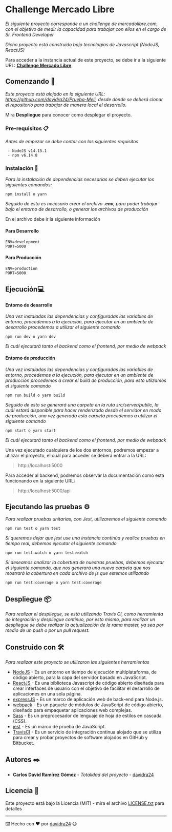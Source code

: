 # Challenge Mercado Libre

_El siguiente proyecto corresponde a un challenge de mercadolibre.com, con el objetivo de medir la capacidad para trabajar con ellos en el cargo de Sr. Frontend Developer_

_Dicho proyecto está construido bajo tecnologías de Javascript (NodeJS, ReactJS)_

Para acceder a la instancia actual de este proyecto, se debe ir a la siguiente URL:  [**Challenge Mercado Libre**](https://mercado-libre-challenge.herokuapp.com/)

## Comenzando 🚀

_Este proyecto está alojado en la siguiente URL: https://github.com/davidra24/Prueba-Meli, desde dónde se deberá clonar el repositorio para trabajar de manera local el desarrollo._

Mira **Despliegue** para conocer como desplegar el proyecto.


### Pre-requisitos 📋

_Antes de empezar se debe contar con los siguientes requisitos_

```
 - NodeJS v14.15.1
 - npm v6.14.8
```

### Instalación 🔧

_Para la instalación de dependencias necesarias se deben ejecutar los siguientes comandos:_

```
npm install o yarn
```

_Seguido de esto es necesario crear el archivo **.env**, para poder trabajar bajo el entorno de desarrollo, o generar los archivos de producción_

En el archivo debe ir la siguiente información

#### Para Desarrollo
```
ENV=development
PORT=5000
```
#### Para Producción
```
ENV=production
PORT=5000
```
## Ejecución💻

#### Entorno de desarrollo
_Una vez instaladas las dependencias y configuradas las variables de entorno, procedemos a la ejecución, para ejecutar en un ambiente de desarrollo procedemos a utilizar el siguiente comando_
```
npm run dev o yarn dev
```
_El cuál ejecutará tanto el backend como el frontend, por medio de webpack_

#### Entorno de producción
_Una vez instaladas las dependencias y configuradas las variables de entorno, procedemos a la ejecución, para ejecutar en un ambiente de producción procedemos a crear el build de producción, para esto utilzamos el siguiente comando_
```
npm run build o yarn build
```
_Seguido de esto se generará una carpeta en la ruta src/server/public, la cuál estará disponible para hacer renderizado desde el servidor en modo de producción, una vez generada esta carpeta procedemos a utilizar el siguiente comando_
```
npm start o yarn start
```
_El cuál ejecutará tanto el backend como el frontend, por medio de webpack_

Una vez ejecutado cualquiera de los dos entornos, podremos empezar a utilizar el proyecto, el cuál para acceder se deberá entrar a la URL: 

> http://localhost:5000

Para acceder al backend, podremos observar la documentación como está funcionando en la siguiente URL:

> http://localhost:5000/api
 

## Ejecutando las pruebas ⚙️

_Para realizar pruebas unitarias, con Jest, utilizaremos el siguiente comando_
```
npm run test o yarn test
```
_Si queremos dejar que jest use una instancia continúa y realice pruebas en tiempo real, debemos ejecutar el siguiente comando_
```
npm run test:watch o yarn test:watch
```
_Si deseamos analizar la cobertura de nuestras pruebas, debemos ejecutar el siguiente comando, que nos generará una nueva carpeta que nos mostrará la cobertura en cada archivo de js que estemos utilizando_
```
npm run test:coverage o yarn test:coverage
```

## Despliegue 📦

_Para realizar el despliegue, se está utilizando Travis CI, como herramienta de integración y despliegue continuo, por esto mismo, para realizar un despliegue se debe realizar la actualización de la rama master, ya sea por medio de un push o por un pull request._

## Construido con 🛠️

_Para realizar este proyecto se utilizaron las siguientes herramientas_

* [NodeJS](https://nodejs.org/en/docs) - Es un entorno en tiempo de ejecución multiplataforma, de código abierto, para la capa del servidor basado en JavaScript.
* [ReactJS](https://es.reactjs.org/docs/getting-started.html) - Es una biblioteca Javascript de código abierto diseñada para crear interfaces de usuario con el objetivo de facilitar el desarrollo de aplicaciones en una sola página.
* [expressJS](https://expressjs.com/en/guide/routing.html) - Es un marco de aplicación web de back-end para Node.js.
* [webpack](https://webpack.js.org/concepts) - Es un paquete de módulos de JavaScript de código abierto, diseñado para empaquetar aplicaciones web complejas.
* [Sass](https://sass-lang.com/documentation) - Es un preprocesador de lenguaje de hoja de estilos en cascada (CSS).
* [jest](https://jestjs.io/docs/getting-started) - Es un marco de prueba de JavaScript.
* [TravisCI](https://docs.travis-ci.com) - Es un servicio de integración continua alojado que se utiliza para crear y probar proyectos de software alojados en GitHub y Bitbucket.

## Autores ✒️

* **Carlos David Ramírez Gómez** - *Totalidad del proyecto* - [davidra24](https://github.com/davidra24)

## Licencia 📄

Este proyecto está bajo la Licencia (MIT) - mira el archivo [LICENSE.txt](https://github.com/davidra24/Prueba-Meli/blob/master/LICENSE.txt) para detalles

---
⌨️ Hecho con ❤️ por [davidra24](https://github.com/davidra24/Prueba-Meli) 😃